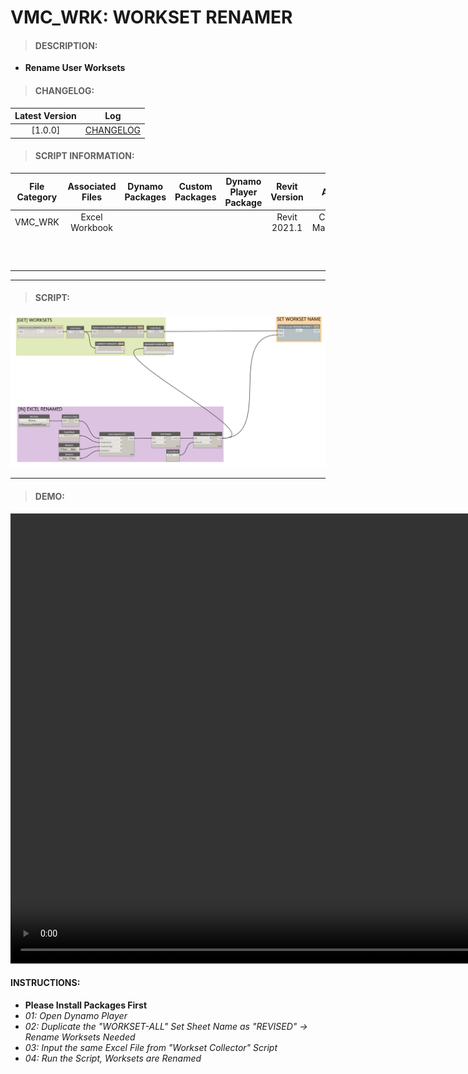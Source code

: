 # VMC_WRK: WORKSET RENAMER

> #### DESCRIPTION: 
- **Rename User Worksets**

> #### CHANGELOG:

| Latest Version | Log |
| :-------: | :----: | 
|[1.0.0] | [CHANGELOG](/_scripts/_project/263_VMC/WORKSETS/changelog/VMC_WRK_WorksetRenamer.md) |

> #### SCRIPT INFORMATION: 

| File Category| Associated Files | Dynamo Packages | Custom Packages | Dynamo Player Package | Revit Version | Author | Modified By | File Name & Location |
| :-------: | :----: | :---: | :---: | :---: | :---: | :---: | :--: | :--:
| VMC_WRK | Excel Workbook | | | | Revit 2021.1 | Cathrine Macabuhay|  | VMC_WRK_WorksetRenamer |
| | | | | | | | | (https://bimcapcom.sharepoint.com/:f:/s/BCP-Main/EnqgBAMksfJEkmp3aisl7s8BxkLOCUpQgiqN6O7GUrwBsA?e=GR5LIy)

----------------------------------------------------------------
> #### SCRIPT: 
<img src="/_scripts/_project/263_VMC/WORKSETS/images/VMC_WRK_WorksetRenamer.png">


------------------------------------------------------------------------------

> #### **DEMO**: 

<video width="1280" height="720" controls>
 <source src="/_scripts/_project/263_VMC/WORKSETS/demo/VMC_WRK_WorksetRenamer.mp4" type="video/mp4">
</video>

#### INSTRUCTIONS: 
- **Please Install Packages First**
- *01: Open Dynamo Player*
- *02: Duplicate the "WORKSET-ALL" Set Sheet Name as "REVISED" -> Rename Worksets Needed*
- *03: Input the same Excel File from "Workset Collector" Script*
- *04: Run the Script, Worksets are Renamed*
